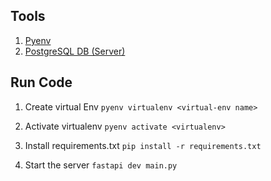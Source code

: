 ## Tools

1. [Pyenv](https://github.com/pyenv/pyenv?tab=readme-ov-file#installation)
2. [PostgreSQL DB (Server)](https://postgresapp.com/)

## Run Code

1. Create virtual Env
   `pyenv virtualenv <virtual-env name>`

2. Activate virtualenv
   `pyenv activate <virtualenv>`

3. Install requirements.txt
   `pip install -r requirements.txt`

4. Start the server
   `fastapi dev main.py`
